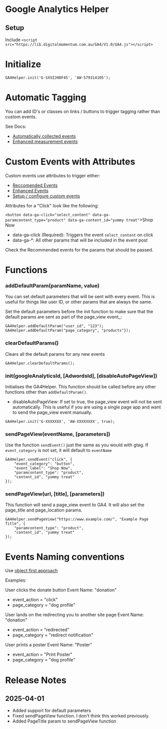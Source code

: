 # Google Analytics Helper

## Setup
Include `<script src="https://lib.digitalmomentum.com.au/GA4/V1.0/GA4.js"></script>`

# Initialize

`GA4Helper.init('G-SXVZJH8F4S', 'AW-S79314105');`

# Automatic Tagging
You can add ID's or classes on links / buttons to trigger tagging rather than custom events. 

See Docs:
 - [Automatically collected events](https://support.google.com/analytics/answer/9234069?sjid=4093258464454628144-AP)
 - [Enhanced measurement events](https://support.google.com/analytics/answer/9216061?sjid=4093258464454628144-AP)

# Custom Events with Attributes

Custom events use attributes to trigger either:
-  [Reccomended Events](https://support.google.com/analytics/answer/9267735?sjid=4093258464454628144-AP)
 - [Enhanced Events](https://support.google.com/analytics/answer/12229021?sjid=4093258464454628144-AP)
 - [Setup / configure custom events](https://www.lovesdata.com/blog/google-analytics-4-events#custom-events)

 Attributes for a "Click" look like the following:

 `<button data-ga-click="select_content" data-ga-paramcontent_type="product" data-ga-content_id="yummy treat"`>Shop Now</button>

- data-ga-click (Required): Triggers the event `select_content` on click
- data-ga-*: All other params that will be included in the event post

Check the Recommended events for the params that should be passed. 


# Functions

### addDefaultParam(paramName, value)

You can set default parameters that will be sent with every event. This is useful for things like user ID, or other params that are always the same.

Set the default parameters before the init function to make sure that the default params are sent as part of the page_view event_:
```
GA4Helper.addDefaultParam("user_id", "123");
GA4Helper.addDefaultParam("page_category", "products"});
```


### clearDefaultParams()

Clears all the default params for any new events
```
GA4Helper.clearDefaultParams();
```

### init(googleAnalyticsId, [AdwordsId], [disableAutoPageView])

Initialises the GA4Helper. This function should be called before any other functions other than `addDefaultParam()`.

- disableAutoPageView: If set to true, the page_view event will not be sent automatically. This is useful if you are using a single page app and want to send the page_view event manually.

```
GA4Helper.init('G-XXXXXXX', 'AW-XXXXXXXX', true);
```


### sendPageView(eventName, [parameters])

Use the function `sendEvent()` just the same as you would with gtag.
If `event_category` is not set, it will default to `eventName`

```
GA4Helper.sendEvent("click", {
    "event_category": "button",
    "event_label": "Shop Now",
    "paramcontent_type": "product",
    "content_id", "yummy treat"
});
```


### sendPageView(url, [title], [parameters])
This function will send a page_view event to GA4. It will also set the page_title and page_location params.
```
GA4Helper.sendPageView("https://www.example.com/", "Example Page Title", {
    "paramcontent_type": "product",
    "content_id", "yummy treat"
});
```


# Events Naming conventions

Use [object first approach](https://knowandconnect.com/handbooks/ga4-naming-convention)

Examples:

User clicks the donate button
Event Name: "donation"
 - event_action = "click"
 - page_category = "dog profile"

User lands on the redirecting you to another site page
Event Name: "donation"
 - event_action = "redirected"
 - page_category = "redirect notification"
 
 User prints a poster
 Event Name: "Poster"
  - event_action = "Print Poster"
  - page_category = "dog profile"



# Release Notes


## 2025-04-01
 - Added support for default parameters
 - Fixed sendPageView function. I don't think this worked previously.
 - Added PageTitle param to sendPageView function
